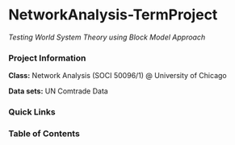 # NetworkAnalysis-TermProject
*Testing World System Theory using Block Model Approach*


### Project Information

**Class:** Network Analysis (SOCI 50096/1) @ University of Chicago

**Data sets:** UN Comtrade Data

### Quick Links

### Table of Contents
